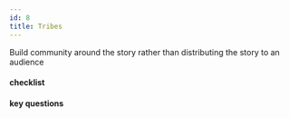 ```yaml
---
id: 8
title: Tribes
---
```


Build community around the story rather than distributing the story to an audience

#### checklist


#### key questions
